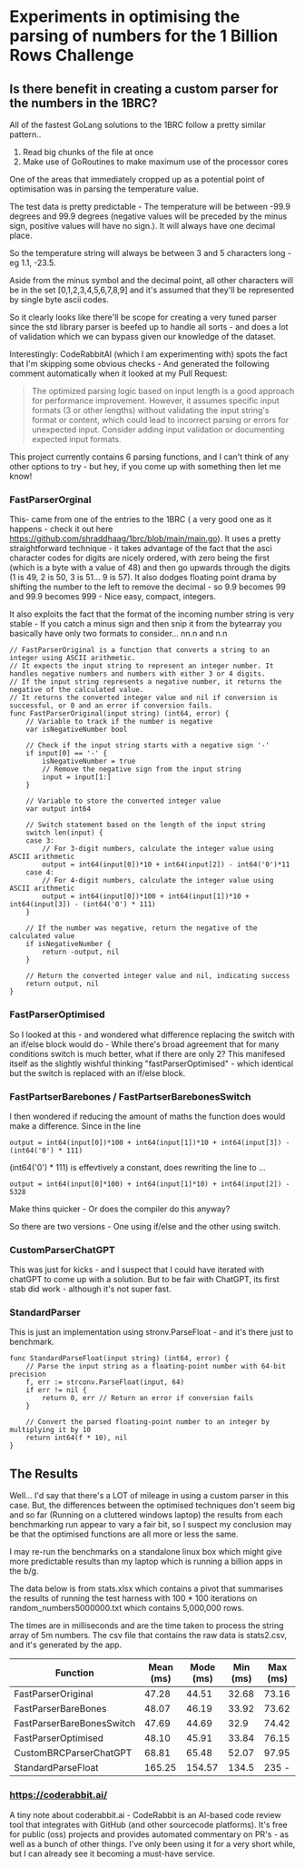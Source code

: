 # Experiments in optimising the parsing of numbers for the 1 Billion Rows Challenge

## Is there benefit in creating a custom parser for the numbers in the 1BRC?
All of the fastest GoLang solutions to the 1BRC follow a pretty similar pattern..

1) Read big chunks of the file at once
2) Make use of GoRoutines to make maximum use of the processor cores

One of the areas that immediately cropped up as a potential point of optimisation was in parsing the temperature value.

The test data is pretty predictable - The temperature will be between -99.9 degrees and 99.9 degrees (negative values will be preceded by the minus sign, positive values will have no sign.). It will always have one decimal place.

So the temperature string will always be between 3 and 5 characters long - eg 1.1, -23.5.

Aside from the minus symbol and the decimal point, all other characters will be in the set [0,1,2,3,4,5,6,7,8,9] and it's assumed that they'll be represented by single byte ascii codes.

So it clearly looks like there'll be scope for creating a very tuned parser since the std library parser is beefed up to handle all sorts - and does a lot of validation which we can bypass given our knowledge of the dataset.

Interestingly: CodeRabbitAI (which I am experimenting with) spots the fact that I'm skipping some obvious checks - And generated the following comment automatically when it looked at my Pull Request:
> The optimized parsing logic based on input length is a good approach for performance improvement. However, it assumes specific input formats (3 or other lengths) without validating the input string's format or content, which could lead to incorrect parsing or errors for unexpected input. Consider adding input validation or documenting expected input formats.

This project currently contains 6 parsing functions, and I can't think of any other options to try - but hey, if you come up with something then let me know!

### FastParserOrginal

This- came from one of the entries to the 1BRC ( a very good one as it happens - check it out here https://github.com/shraddhaag/1brc/blob/main/main.go). It uses a pretty straightforward technique - it takes advantage of the fact that the asci character codes for digits are nicely ordered, with zero being the first (which is a byte with a value of 48) and  then go upwards through the digits (1 is 49, 2 is 50, 3 is 51... 9 is 57). It also dodges floating point drama by shifting the number to the left to remove the decimal - so 9.9 becomes 99 and 99.9 becomes 999 - Nice easy, compact, integers. 

It also exploits the fact that the format of the incoming number string is very stable - If you catch a minus sign and then snip it from the bytearray you basically have only two formats to consider...  nn.n and n.n


```
// FastParserOriginal is a function that converts a string to an integer using ASCII arithmetic.
// It expects the input string to represent an integer number. It handles negative numbers and numbers with either 3 or 4 digits.
// If the input string represents a negative number, it returns the negative of the calculated value.
// It returns the converted integer value and nil if conversion is successful, or 0 and an error if conversion fails.
func FastParserOriginal(input string) (int64, error) {
	// Variable to track if the number is negative
	var isNegativeNumber bool

	// Check if the input string starts with a negative sign '-'
	if input[0] == '-' {
		isNegativeNumber = true
		// Remove the negative sign from the input string
		input = input[1:]
	}

	// Variable to store the converted integer value
	var output int64

	// Switch statement based on the length of the input string
	switch len(input) {
	case 3:
		// For 3-digit numbers, calculate the integer value using ASCII arithmetic
		output = int64(input[0])*10 + int64(input[2]) - int64('0')*11
	case 4:
		// For 4-digit numbers, calculate the integer value using ASCII arithmetic
		output = int64(input[0])*100 + int64(input[1])*10 + int64(input[3]) - (int64('0') * 111)
	}

	// If the number was negative, return the negative of the calculated value
	if isNegativeNumber {
		return -output, nil
	}

	// Return the converted integer value and nil, indicating success
	return output, nil
}

```
### FastParserOptimised
So I looked at this - and wondered what difference replacing the switch with an if/else block would do - While there's broad agreement that for many conditions switch is much better, what if there are only 2? This manifesed itself as the slightly wishful thinking "fastParserOptimised" - which identical but the switch is replaced with an if/else block. 

### FastPartserBarebones / FastPartserBarebonesSwitch
I then wondered if reducing the amount of maths the function does would make a difference. Since in the line
```
output = int64(input[0])*100 + int64(input[1])*10 + int64(input[3]) - (int64('0') * 111)
```
(int64('0') * 111) is effevtively a constant, does rewriting the line to ...
```
output = int64(input[0]*100) + int64(input[1]*10) + int64(input[2]) - 5328
```
Make thins quicker - Or does the compiler do this anyway?

So there are two versions - One using if/else and the other using switch.

### CustomParserChatGPT
This was just for kicks - and I suspect that I could have iterated with chatGPT to come up with a solution. But to be fair with ChatGPT, its first stab did work - although it's not super fast.

### StandardParser
This is just an implementation using stronv.ParseFloat - and it's there just to benchmark.

```
func StandardParseFloat(input string) (int64, error) {
	// Parse the input string as a floating-point number with 64-bit precision
	f, err := strconv.ParseFloat(input, 64)
	if err != nil {
		return 0, err // Return an error if conversion fails
	}

	// Convert the parsed floating-point number to an integer by multiplying it by 10
	return int64(f * 10), nil
}
```
## The Results

Well... I'd say that there's a LOT of mileage in using a custom parser in this case. But, the differences between the optimised techniques don't seem big and so far (Running on a cluttered windows laptop) the results from each benchmarking run appear to vary a fair bit, so I suspect my conclusion may be that the optimised functions are all more or less the same. 

I may re-run the benchmarks on a standalone linux box which might give more predictable results than my laptop which is running a billion apps in the b/g.

The data below is from stats.xlsx which contains a pivot that summarises the results of running the test harness with 100 * 100 iterations on random_numbers5000000.txt which contains 5,000,000 rows.

The times are in milliseconds and are the time taken to process the string array of 5m numbers. The csv file that contains the raw data is stats2.csv, and it's generated by the app.





| Function                  | Mean (ms)  | Mode (ms) | Min (ms) | Max (ms) |
|---------------------------|------------|-----------|----------|----------|
| FastParserOriginal        | 47.28      | 44.51     | 32.68    | 73.16    |
| FastParserBareBones       | 48.07      | 46.19     | 33.92    | 73.62    |
| FastParserBareBonesSwitch | 47.69      | 44.69     | 32.9     | 74.42    |
| FastParserOptimised       | 48.10      | 45.91     | 33.84    | 76.15    |
| CustomBRCParserChatGPT    | 68.81      | 65.48     | 52.07    | 97.95    |
| StandardParseFloat        | 165.25     | 154.57    | 134.5    | 235 -     |

### https://coderabbit.ai/
A tiny note about coderabbit.ai - CodeRabbit is an AI-based code review tool that integrates with GitHub (and other sourcecode platforms). It's free for public (oss) projects and provides automated commentary on PR's - as well as a bunch of other things. I've only been using it for a very short while, but I can already see it becoming a must-have service.